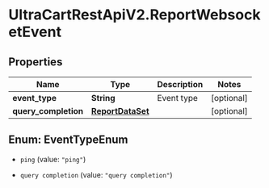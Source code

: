 # UltraCartRestApiV2.ReportWebsocketEvent

## Properties

Name | Type | Description | Notes
------------ | ------------- | ------------- | -------------
**event_type** | **String** | Event type | [optional] 
**query_completion** | [**ReportDataSet**](ReportDataSet.md) |  | [optional] 



## Enum: EventTypeEnum


* `ping` (value: `"ping"`)

* `query completion` (value: `"query completion"`)




